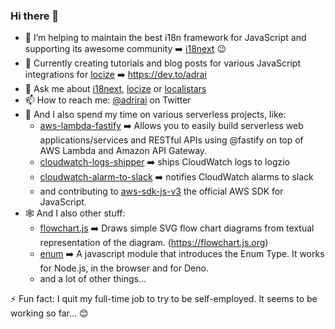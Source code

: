 ### Hi there 👋

- 🔭 I’m helping to maintain the best i18n framework for JavaScript and supporting its awesome community ➡️ [i18next](https://www.i18next.com) 😉
- 🌱 Currently creating tutorials and blog posts for various JavaScript integrations for [locize](https://www.locize.com) ➡️ https://dev.to/adrai
- 💬 Ask me about [i18next](https://www.i18next.com), [locize](https://www.locize.com) or [localistars](https://www.localistars.com)
- 📫 How to reach me: [@adrirai](https://twitter.com/adrirai) on Twitter
- 👯 And I also spend my time on various serverless projects, like:
  - [aws-lambda-fastify](https://github.com/fastify/aws-lambda-fastify) ➡️ Allows you to easily build serverless web applications/services and RESTful APIs using @fastify on top of AWS Lambda and Amazon API Gateway.
  - [cloudwatch-logs-shipper](https://github.com/localistars/localistars-cloudwatch-logs-shipper) ➡️ ships CloudWatch logs to logzio
  - [cloudwatch-alarm-to-slack](https://github.com/localistars/cloudwatch-alarm-to-slack) ➡️ notifies CloudWatch alarms to slack
  - and contributing to [aws-sdk-js-v3](https://github.com/aws/aws-sdk-js-v3) the official AWS SDK for JavaScript.
- 🕸️ And I also other stuff:
  - [flowchart.js](https://github.com/adrai/flowchart.js) ➡️ Draws simple SVG flow chart diagrams from textual representation of the diagram. (https://flowchart.js.org)
  - [enum](https://github.com/adrai/enum) ➡️ A javascript module that introduces the Enum Type. It works for Node.js, in the browser and for Deno.
  - and a lot of other things...

⚡ Fun fact: I quit my full-time job to try to be self-employed. It seems to be working so far... 😊
